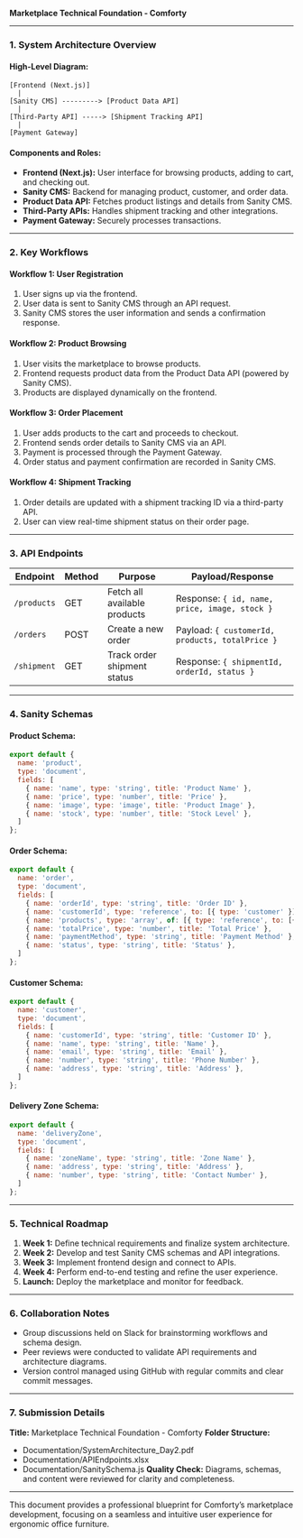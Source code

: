 **Marketplace Technical Foundation - Comforty**

---

### 1. System Architecture Overview

#### High-Level Diagram:
```
[Frontend (Next.js)]
  |
[Sanity CMS] ---------> [Product Data API]
  |
[Third-Party API] -----> [Shipment Tracking API]
  |
[Payment Gateway]
```

#### Components and Roles:
- **Frontend (Next.js):** User interface for browsing products, adding to cart, and checking out.
- **Sanity CMS:** Backend for managing product, customer, and order data.
- **Product Data API:** Fetches product listings and details from Sanity CMS.
- **Third-Party APIs:** Handles shipment tracking and other integrations.
- **Payment Gateway:** Securely processes transactions.

---

### 2. Key Workflows

#### Workflow 1: User Registration
1. User signs up via the frontend.
2. User data is sent to Sanity CMS through an API request.
3. Sanity CMS stores the user information and sends a confirmation response.

#### Workflow 2: Product Browsing
1. User visits the marketplace to browse products.
2. Frontend requests product data from the Product Data API (powered by Sanity CMS).
3. Products are displayed dynamically on the frontend.

#### Workflow 3: Order Placement
1. User adds products to the cart and proceeds to checkout.
2. Frontend sends order details to Sanity CMS via an API.
3. Payment is processed through the Payment Gateway.
4. Order status and payment confirmation are recorded in Sanity CMS.

#### Workflow 4: Shipment Tracking
1. Order details are updated with a shipment tracking ID via a third-party API.
2. User can view real-time shipment status on their order page.

---

### 3. API Endpoints

| Endpoint          | Method | Purpose                                   | Payload/Response                                    |
|-------------------|--------|-------------------------------------------|---------------------------------------------------|
| `/products`       | GET    | Fetch all available products              | Response: `{ id, name, price, image, stock }`     |
| `/orders`         | POST   | Create a new order                        | Payload: `{ customerId, products, totalPrice }`   |
| `/shipment`       | GET    | Track order shipment status               | Response: `{ shipmentId, orderId, status }`      |

---

### 4. Sanity Schemas

#### Product Schema:
```javascript
export default {
  name: 'product',
  type: 'document',
  fields: [
    { name: 'name', type: 'string', title: 'Product Name' },
    { name: 'price', type: 'number', title: 'Price' },
    { name: 'image', type: 'image', title: 'Product Image' },
    { name: 'stock', type: 'number', title: 'Stock Level' },
  ]
};
```

#### Order Schema:
```javascript
export default {
  name: 'order',
  type: 'document',
  fields: [
    { name: 'orderId', type: 'string', title: 'Order ID' },
    { name: 'customerId', type: 'reference', to: [{ type: 'customer' }], title: 'Customer ID' },
    { name: 'products', type: 'array', of: [{ type: 'reference', to: [{ type: 'product' }] }], title: 'Products' },
    { name: 'totalPrice', type: 'number', title: 'Total Price' },
    { name: 'paymentMethod', type: 'string', title: 'Payment Method' },
    { name: 'status', type: 'string', title: 'Status' },
  ]
};
```

#### Customer Schema:
```javascript
export default {
  name: 'customer',
  type: 'document',
  fields: [
    { name: 'customerId', type: 'string', title: 'Customer ID' },
    { name: 'name', type: 'string', title: 'Name' },
    { name: 'email', type: 'string', title: 'Email' },
    { name: 'number', type: 'string', title: 'Phone Number' },
    { name: 'address', type: 'string', title: 'Address' },
  ]
};
```

#### Delivery Zone Schema:
```javascript
export default {
  name: 'deliveryZone',
  type: 'document',
  fields: [
    { name: 'zoneName', type: 'string', title: 'Zone Name' },
    { name: 'address', type: 'string', title: 'Address' },
    { name: 'number', type: 'string', title: 'Contact Number' },
  ]
};
```

---

### 5. Technical Roadmap

1. **Week 1:** Define technical requirements and finalize system architecture.
2. **Week 2:** Develop and test Sanity CMS schemas and API integrations.
3. **Week 3:** Implement frontend design and connect to APIs.
4. **Week 4:** Perform end-to-end testing and refine the user experience.
5. **Launch:** Deploy the marketplace and monitor for feedback.

---

### 6. Collaboration Notes
- Group discussions held on Slack for brainstorming workflows and schema design.
- Peer reviews were conducted to validate API requirements and architecture diagrams.
- Version control managed using GitHub with regular commits and clear commit messages.

---

### 7. Submission Details
**Title:** Marketplace Technical Foundation - Comforty
**Folder Structure:**
- Documentation/SystemArchitecture_Day2.pdf
- Documentation/APIEndpoints.xlsx
- Documentation/SanitySchema.js
**Quality Check:** Diagrams, schemas, and content were reviewed for clarity and completeness.

---

This document provides a professional blueprint for Comforty’s marketplace development, focusing on a seamless and intuitive user experience for ergonomic office furniture.

